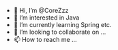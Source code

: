 - 👋 Hi, I’m @CoreZzz
- 👀 I’m interested in Java
- 🌱 I’m currently learning Spring etc.
- 💞️ I’m looking to collaborate on ...
- 📫 How to reach me ...

<!---
zhaoming4096/zhaoming4096 is a ✨ special ✨ repository because its `README.md` (this file) appears on your GitHub profile.
You can click the Preview link to take a look at your changes.
--->
